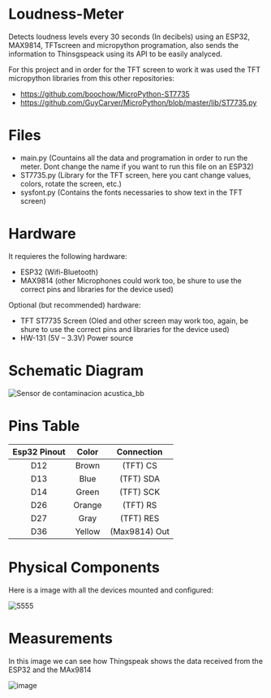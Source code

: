 # Loudness-Meter
Detects loudness levels every 30 seconds (In decibels) using an ESP32, MAX9814, TFTscreen and micropython programation, also sends the information to Thinsgspeack using its API to be easily analyced.

For this project and in order for the TFT screen to work it was used the TFT micropython libraries from this other repositories:
- https://github.com/boochow/MicroPython-ST7735
- https://github.com/GuyCarver/MicroPython/blob/master/lib/ST7735.py

# Files

- main.py (Countains all the data and programation in order to run the meter. Dont change the name if you want to run this file on an ESP32)
- ST7735.py (Library for the TFT screen, here you cant change values, colors, rotate the screen, etc.)
- sysfont.py (Contains the fonts necessaries to show text in the TFT screen)

# Hardware

It requieres the following hardware:

- ESP32 (Wifi-Bluetooth)
- MAX9814 (other Microphones could work too, be shure to use the correct pins and libraries for the device used)


Optional (but recommended) hardware:

- TFT ST7735 Screen (Oled and other screen may work too, again, be shure to use the correct pins and libraries for the device used)
- HW-131 (5V – 3.3V) Power source

# Schematic Diagram

![Sensor de contaminacion acustica_bb](https://user-images.githubusercontent.com/55373104/127076405-7208acce-8d15-4d9e-82e4-75efaef4e826.png)

# Pins Table 
| Esp32 Pinout | Color | Connection |
| :---:         |     :---:      |          :---: |
| D12   | Brown     | (TFT) CS  |
| D13     | Blue       | (TFT) SDA      |
| D14   | Green     | (TFT) SCK   |
| D26    | Orange       | (TFT) RS      |
| D27   | Gray     | (TFT) RES   |
| D36     | Yellow       | (Max9814) Out      |


# Physical Components

Here is a image with all the devices mounted and configured:

![5555](https://user-images.githubusercontent.com/55373104/127080533-6c533adb-fd02-4731-8af4-5d63b625b5e2.jpg)

# Measurements

In this image we can see how Thingspeak shows the data received from the ESP32 and the MAx9814

![image](https://user-images.githubusercontent.com/55373104/127080868-880e56c2-f8ac-4cf7-a08c-acc201f30fda.png)



